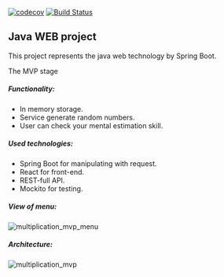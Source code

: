 [![codecov](https://codecov.io/gh/andreykirson/multiplication_app/branch/mvp/graph/badge.svg)](https://codecov.io/gh/andreykirson/multiplication_app)
[![Build Status](https://www.travis-ci.com/andreykirson/multiplication_app.svg?branch=main)](https://www.travis-ci.com/andreykirson/multiplication_app)


## Java WEB project

This project represents the java web technology by Spring Boot. 

The MVP stage

##### Functionality:
- In memory storage.
- Service generate random numbers.
- User can check your mental estimation skill.

##### Used technologies:
- Spring Boot for manipulating with request.
- React for front-end.
- REST-full API.
- Mockito for testing.


##### View of menu:
![multiplication_mvp_menu](https://user-images.githubusercontent.com/32255911/115859031-fc3cc480-a472-11eb-9a45-3cbbd99e9043.png)

##### Architecture:

![multiplication_mvp](https://user-images.githubusercontent.com/32255911/115859095-0f4f9480-a473-11eb-98fe-93062c294797.png)